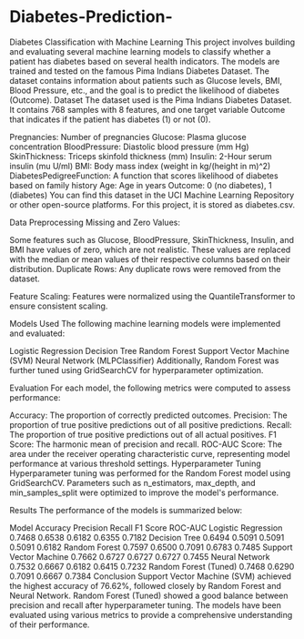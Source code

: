 # Diabetes-Prediction-
Diabetes Classification with Machine Learning
This project involves building and evaluating several machine learning models to classify whether a patient has diabetes based on several health indicators. The models are trained and tested on the famous Pima Indians Diabetes Dataset. The dataset contains information about patients such as Glucose levels, BMI, Blood Pressure, etc., and the goal is to predict the likelihood of diabetes (Outcome).
Dataset
The dataset used is the Pima Indians Diabetes Dataset. It contains 768 samples with 8 features, and one target variable Outcome that indicates if the patient has diabetes (1) or not (0).

Pregnancies: Number of pregnancies
Glucose: Plasma glucose concentration
BloodPressure: Diastolic blood pressure (mm Hg)
SkinThickness: Triceps skinfold thickness (mm)
Insulin: 2-Hour serum insulin (mu U/ml)
BMI: Body mass index (weight in kg/(height in m)^2)
DiabetesPedigreeFunction: A function that scores likelihood of diabetes based on family history
Age: Age in years
Outcome: 0 (no diabetes), 1 (diabetes)
You can find this dataset in the UCI Machine Learning Repository or other open-source platforms. For this project, it is stored as diabetes.csv.

Data Preprocessing
Missing and Zero Values:

Some features such as Glucose, BloodPressure, SkinThickness, Insulin, and BMI have values of zero, which are not realistic. These values are replaced with the median or mean values of their respective columns based on their distribution.
Duplicate Rows: Any duplicate rows were removed from the dataset.

Feature Scaling: Features were normalized using the QuantileTransformer to ensure consistent scaling.

Models Used
The following machine learning models were implemented and evaluated:

Logistic Regression
Decision Tree
Random Forest
Support Vector Machine (SVM)
Neural Network (MLPClassifier)
Additionally, Random Forest was further tuned using GridSearchCV for hyperparameter optimization.

Evaluation
For each model, the following metrics were computed to assess performance:

Accuracy: The proportion of correctly predicted outcomes.
Precision: The proportion of true positive predictions out of all positive predictions.
Recall: The proportion of true positive predictions out of all actual positives.
F1 Score: The harmonic mean of precision and recall.
ROC-AUC Score: The area under the receiver operating characteristic curve, representing model performance at various threshold settings.
Hyperparameter Tuning
Hyperparameter tuning was performed for the Random Forest model using GridSearchCV. Parameters such as n_estimators, max_depth, and min_samples_split were optimized to improve the model's performance.

Results
The performance of the models is summarized below:

Model	Accuracy	Precision	Recall	F1 Score	ROC-AUC
Logistic Regression	0.7468	0.6538	0.6182	0.6355	0.7182
Decision Tree	0.6494	0.5091	0.5091	0.5091	0.6182
Random Forest	0.7597	0.6500	0.7091	0.6783	0.7485
Support Vector Machine	0.7662	0.6727	0.6727	0.6727	0.7455
Neural Network	0.7532	0.6667	0.6182	0.6415	0.7232
Random Forest (Tuned)	0.7468	0.6290	0.7091	0.6667	0.7384
Conclusion
Support Vector Machine (SVM) achieved the highest accuracy of 76.62%, followed closely by Random Forest and Neural Network.
Random Forest (Tuned) showed a good balance between precision and recall after hyperparameter tuning.
The models have been evaluated using various metrics to provide a comprehensive understanding of their performance.
